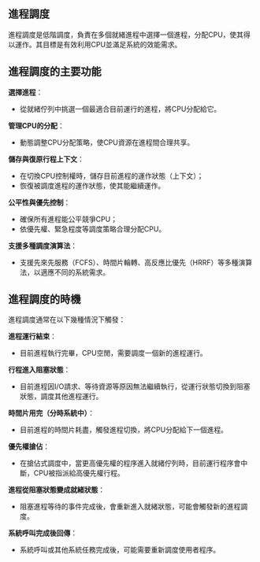 ## 進程調度

進程調度是低階調度，負責在多個就緒進程中選擇一個進程，分配CPU，使其得以運作。其目標是有效利用CPU並滿足系統的效能需求。

## 進程調度的主要功能

**選擇進程**：

- 從就緒佇列中挑選一個最適合目前運行的進程，將CPU分配給它。


**管理CPU的分配**：

- 動態調整CPU分配策略，使CPU資源在進程間合理共享。

**儲存與復原行程上下文**：

- 在切換CPU控制權時，儲存目前進程的運作狀態（上下文）；
- 恢復被調度進程的運作狀態，使其能繼續運作。

**公平性與優先控制**：

- 確保所有進程能公平競爭CPU；
- 依優先權、緊急程度等調度策略合理分配CPU。

**支援多種調度演算法**：

- 支援先來先服務（FCFS）、時間片輪轉、高反應比優先（HRRF）等多種演算法，以適應不同的系統需求。


## 進程調度的時機

進程調度通常在以下幾種情況下觸發：

**進程運行結束**：

- 目前進程執行完畢，CPU空閒，需要調度一個新的進程運行。

**行程進入阻塞狀態**：

- 目前進程因I/O請求、等待資源等原因無法繼續執行，從運行狀態切換到阻塞狀態，調度其他進程運行。

**時間片用完（分時系統中）**：

- 目前進程的時間片耗盡，觸發進程切換，將CPU分配給下一個進程。

**優先權搶佔**：

- 在搶佔式調度中，當更高優先權的程序進入就緒佇列時，目前運行程序會中斷，CPU被指派給高優先權行程。

**進程從阻塞狀態變成就緒狀態**：

- 阻塞進程等待的事件完成後，會重新進入就緒狀態，可能會觸發新的進程調度。

**系統呼叫完成後回傳**：

- 系統呼叫或其他系統任務完成後，可能需要重新調度使用者程序。